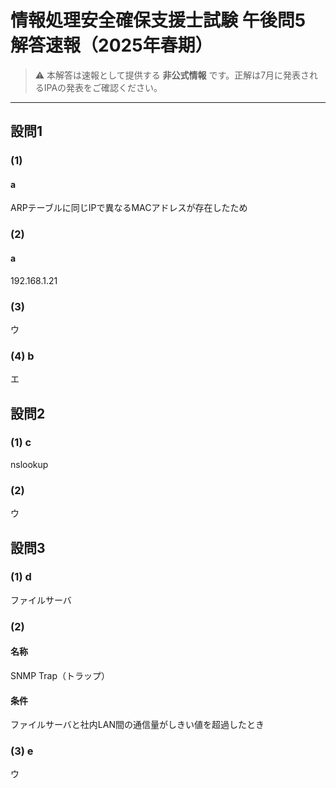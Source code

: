 # 情報処理安全確保支援士試験 午後問5 解答速報（2025年春期）

> ⚠️ 本解答は速報として提供する **非公式情報** です。正解は7月に発表されるIPAの発表をご確認ください。

---

## 設問1  
### (1)  
#### a  
ARPテーブルに同じIPで異なるMACアドレスが存在したため  
### (2)  
#### a  
192.168.1.21  
### (3)  
ウ
### (4) b
エ

## 設問2  
### (1) c 
nslookup  
### (2)  
ウ

## 設問3  
### (1) d 
ファイルサーバ  
### (2)  
#### 名称
SNMP Trap（トラップ）
#### 条件
ファイルサーバと社内LAN間の通信量がしきい値を超過したとき  
### (3) e  
ウ